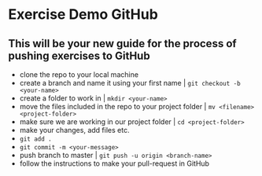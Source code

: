 # Exercise Demo GitHub
## This will be your new guide for the process of pushing exercises to GitHub


* clone the repo to your local machine
* create a branch and name it using your first name | `git checkout -b <your-name>`
* create a folder to work in | `mkdir <your-name>`
* move the files included in the repo to your project folder | `mv <filename> <project-folder>`
* make sure we are working in our project folder | `cd <project-folder>`
* make your changes, add files etc.
* `git add .`
* `git commit -m <your-message>`
* push branch to master | `git push -u origin <branch-name>`
* follow the instructions to make your pull-request in GitHub
